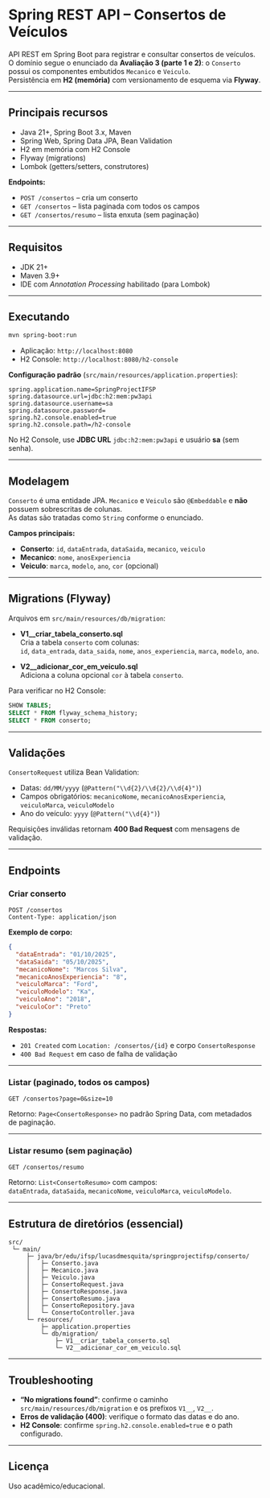 # Spring REST API – Consertos de Veículos

API REST em Spring Boot para registrar e consultar consertos de veículos.  
O domínio segue o enunciado da **Avaliação 3 (parte 1 e 2)**: o `Conserto` possui os componentes embutidos `Mecanico` e `Veiculo`.  
Persistência em **H2 (memória)** com versionamento de esquema via **Flyway**.

---

## Principais recursos

- Java 21+, Spring Boot 3.x, Maven
- Spring Web, Spring Data JPA, Bean Validation
- H2 em memória com H2 Console
- Flyway (migrations)
- Lombok (getters/setters, construtores)

**Endpoints:**

- `POST /consertos` – cria um conserto
- `GET /consertos` – lista paginada com todos os campos
- `GET /consertos/resumo` – lista enxuta (sem paginação)

---

## Requisitos

- JDK 21+
- Maven 3.9+
- IDE com *Annotation Processing* habilitado (para Lombok)

---

## Executando

```bash
mvn spring-boot:run
```

- Aplicação: `http://localhost:8080`  
- H2 Console: `http://localhost:8080/h2-console`

**Configuração padrão** (`src/main/resources/application.properties`):

```properties
spring.application.name=SpringProjectIFSP
spring.datasource.url=jdbc:h2:mem:pw3api
spring.datasource.username=sa
spring.datasource.password=
spring.h2.console.enabled=true
spring.h2.console.path=/h2-console
```

No H2 Console, use **JDBC URL** `jdbc:h2:mem:pw3api` e usuário **sa** (sem senha).

---

## Modelagem

`Conserto` é uma entidade JPA. `Mecanico` e `Veiculo` são `@Embeddable` e **não** possuem sobrescritas de colunas.  
As datas são tratadas como `String` conforme o enunciado.

**Campos principais:**

- **Conserto**: `id`, `dataEntrada`, `dataSaida`, `mecanico`, `veiculo`
- **Mecanico**: `nome`, `anosExperiencia`
- **Veiculo**: `marca`, `modelo`, `ano`, `cor` (opcional)

---

## Migrations (Flyway)

Arquivos em `src/main/resources/db/migration`:

- **V1__criar_tabela_conserto.sql**  
  Cria a tabela `conserto` com colunas:  
  `id`, `data_entrada`, `data_saida`, `nome`, `anos_experiencia`, `marca`, `modelo`, `ano`.

- **V2__adicionar_cor_em_veiculo.sql**  
  Adiciona a coluna opcional `cor` à tabela `conserto`.

Para verificar no H2 Console:

```sql
SHOW TABLES;
SELECT * FROM flyway_schema_history;
SELECT * FROM conserto;
```

---

## Validações

`ConsertoRequest` utiliza Bean Validation:

- Datas: `dd/MM/yyyy` (`@Pattern("\\d{2}/\\d{2}/\\d{4}")`)
- Campos obrigatórios: `mecanicoNome`, `mecanicoAnosExperiencia`, `veiculoMarca`, `veiculoModelo`
- Ano do veículo: `yyyy` (`@Pattern("\\d{4}")`)

Requisições inválidas retornam **400 Bad Request** com mensagens de validação.

---

## Endpoints

### Criar conserto

```
POST /consertos
Content-Type: application/json
```

**Exemplo de corpo:**

```json
{
  "dataEntrada": "01/10/2025",
  "dataSaida": "05/10/2025",
  "mecanicoNome": "Marcos Silva",
  "mecanicoAnosExperiencia": "8",
  "veiculoMarca": "Ford",
  "veiculoModelo": "Ka",
  "veiculoAno": "2018",
  "veiculoCor": "Preto"
}
```

**Respostas:**

- `201 Created` com `Location: /consertos/{id}` e corpo `ConsertoResponse`
- `400 Bad Request` em caso de falha de validação

---

### Listar (paginado, todos os campos)

```
GET /consertos?page=0&size=10
```

Retorno: `Page<ConsertoResponse>` no padrão Spring Data, com metadados de paginação.

---

### Listar resumo (sem paginação)

```
GET /consertos/resumo
```

Retorno: `List<ConsertoResumo>` com campos:  
`dataEntrada`, `dataSaida`, `mecanicoNome`, `veiculoMarca`, `veiculoModelo`.

---

## Estrutura de diretórios (essencial)

```
src/
 └─ main/
     ├─ java/br/edu/ifsp/lucasdmesquita/springprojectifsp/conserto/
     │   ├─ Conserto.java
     │   ├─ Mecanico.java
     │   ├─ Veiculo.java
     │   ├─ ConsertoRequest.java
     │   ├─ ConsertoResponse.java
     │   ├─ ConsertoResumo.java
     │   ├─ ConsertoRepository.java
     │   └─ ConsertoController.java
     └─ resources/
         ├─ application.properties
         └─ db/migration/
             ├─ V1__criar_tabela_conserto.sql
             └─ V2__adicionar_cor_em_veiculo.sql
```

---

## Troubleshooting

- **“No migrations found”**: confirme o caminho `src/main/resources/db/migration` e os prefixos `V1__`, `V2__`.
- **Erros de validação (400)**: verifique o formato das datas e do ano.
- **H2 Console**: confirme `spring.h2.console.enabled=true` e o path configurado.

---

## Licença

Uso acadêmico/educacional.
